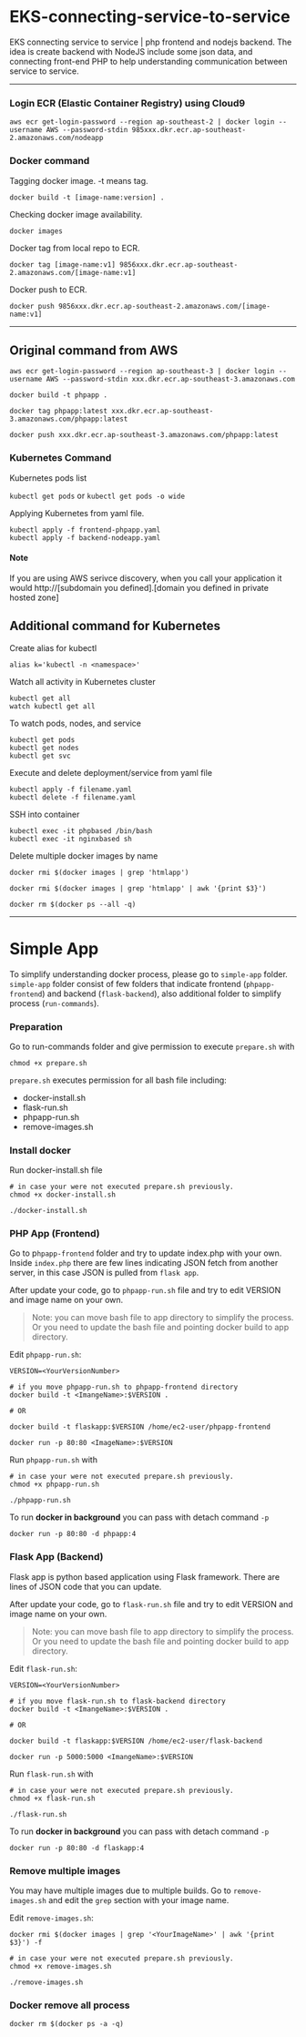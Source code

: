 # EKS-connecting-service-to-service
EKS connecting service to service | php frontend and nodejs backend. The idea is create backend with NodeJS include some json data, and connecting front-end PHP to help understanding communication between service to service. 

--- 

### Login ECR (Elastic Container Registry) using Cloud9

```
aws ecr get-login-password --region ap-southeast-2 | docker login --username AWS --password-stdin 985xxx.dkr.ecr.ap-southeast-2.amazonaws.com/nodeapp
```

### Docker command
Tagging docker image. -t means tag. 

```
docker build -t [image-name:version] . 
```

Checking docker image availability. 
```
docker images
```


Docker tag from local repo to ECR. 
```
docker tag [image-name:v1] 9856xxx.dkr.ecr.ap-southeast-2.amazonaws.com/[image-name:v1]
```

Docker push to ECR. 
```
docker push 9856xxx.dkr.ecr.ap-southeast-2.amazonaws.com/[image-name:v1]
```
---
## Original command from AWS
```
aws ecr get-login-password --region ap-southeast-3 | docker login --username AWS --password-stdin xxx.dkr.ecr.ap-southeast-3.amazonaws.com

docker build -t phpapp .

docker tag phpapp:latest xxx.dkr.ecr.ap-southeast-3.amazonaws.com/phpapp:latest

docker push xxx.dkr.ecr.ap-southeast-3.amazonaws.com/phpapp:latest
```

### Kubernetes Command
Kubernetes pods list

`kubectl get pods`
or 
`kubectl get pods -o wide`

Applying Kubernetes from yaml file. 
```
kubectl apply -f frontend-phpapp.yaml
kubectl apply -f backend-nodeapp.yaml
```

#### Note
If you are using AWS serivce discovery, when you call your application it would http://[subdomain you defined].[domain you defined in private hosted zone]


## Additional command for Kubernetes

Create alias for kubectl
```
alias k='kubectl -n <namespace>'
```

Watch all activity in Kubernetes cluster
```
kubectl get all
watch kubectl get all
```

To watch pods, nodes, and service
```
kubectl get pods
kubectl get nodes
kubectl get svc
```

Execute and delete deployment/service from yaml file
```
kubectl apply -f filename.yaml
kubectl delete -f filename.yaml
```

SSH into container
```
kubectl exec -it phpbased /bin/bash
kubectl exec -it nginxbased sh
```

Delete multiple docker images by name
```
docker rmi $(docker images | grep 'htmlapp')

docker rmi $(docker images | grep 'htmlapp' | awk '{print $3}')

docker rm $(docker ps --all -q)
```

---
# Simple App
To simplify understanding docker process, please go to `simple-app` folder. `simple-app` folder consist of few folders that indicate frontend (`phpapp-frontend`) and backend (`flask-backend`), also additional folder to simplify process (`run-commands`).

### Preparation
Go to run-commands folder and give permission to execute `prepare.sh` with 
```
chmod +x prepare.sh
```

`prepare.sh` executes permission for all bash file including: 
* docker-install.sh
* flask-run.sh
* phpapp-run.sh
* remove-images.sh

### Install docker
Run docker-install.sh file
```
# in case your were not executed prepare.sh previously.
chmod +x docker-install.sh 

./docker-install.sh
```

### PHP App (Frontend)
Go to p`hpapp-frontend` folder and try to update index.php with your own. Inside `index.php` there are few lines indicating JSON fetch from another server, in this case JSON is pulled from `flask app`. 

After update your code, go to `phpapp-run.sh` file and try to edit VERSION and image name on your own. 

> Note: you can move bash file to app directory to simplify the process. Or you need to update the bash file and pointing docker build to app directory.


Edit `phpapp-run.sh`: 
```
VERSION=<YourVersionNumber>

# if you move phpapp-run.sh to phpapp-frontend directory
docker build -t <ImangeName>:$VERSION .

# OR 

docker build -t flaskapp:$VERSION /home/ec2-user/phpapp-frontend

docker run -p 80:80 <ImageName>:$VERSION
```

Run `phpapp-run.sh` with 
```
# in case your were not executed prepare.sh previously.
chmod +x phpapp-run.sh 

./phpapp-run.sh
```

To run **docker in background** you can pass with detach command `-p`
```
docker run -p 80:80 -d phpapp:4
```

### Flask App (Backend)
Flask app is python based application using Flask framework. There are lines of JSON code that you can update. 

After update your code, go to `flask-run.sh` file and try to edit VERSION and image name on your own. 

> Note: you can move bash file to app directory to simplify the process. Or you need to update the bash file and pointing docker build to app directory.

Edit `flask-run.sh`: 
```
VERSION=<YourVersionNumber>

# if you move flask-run.sh to flask-backend directory
docker build -t <ImangeName>:$VERSION .

# OR 

docker build -t flaskapp:$VERSION /home/ec2-user/flask-backend

docker run -p 5000:5000 <ImangeName>:$VERSION
```

Run `flask-run.sh` with 
```
# in case your were not executed prepare.sh previously.
chmod +x flask-run.sh 

./flask-run.sh
```

To run **docker in background** you can pass with detach command `-p`
```
docker run -p 80:80 -d flaskapp:4
```

### Remove multiple images
You may have multiple images due to multiple builds. Go to `remove-images.sh` and edit the `grep` section with your image name. 

Edit `remove-images.sh`:
```
docker rmi $(docker images | grep '<YourImageName>' | awk '{print $3}') -f
```
```
# in case your were not executed prepare.sh previously.
chmod +x remove-images.sh 

./remove-images.sh
```

### Docker remove all process
```
docker rm $(docker ps -a -q)
```